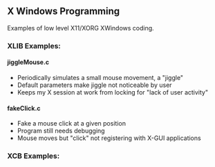 ##  X Windows Programming
Examples of low level X11/XORG XWindows coding.

### XLIB Examples:
#### jiggleMouse.c
* Periodically simulates a small mouse movement, a "jiggle"
* Default parameters make jiggle not noticeable by user
* Keeps my X session at work from locking for "lack of user activity"
#### fakeClick.c
* Fake a mouse click at a given position
* Program still needs debugging
* Mouse moves but "click" not registering with X-GUI applications

### XCB Examples:
